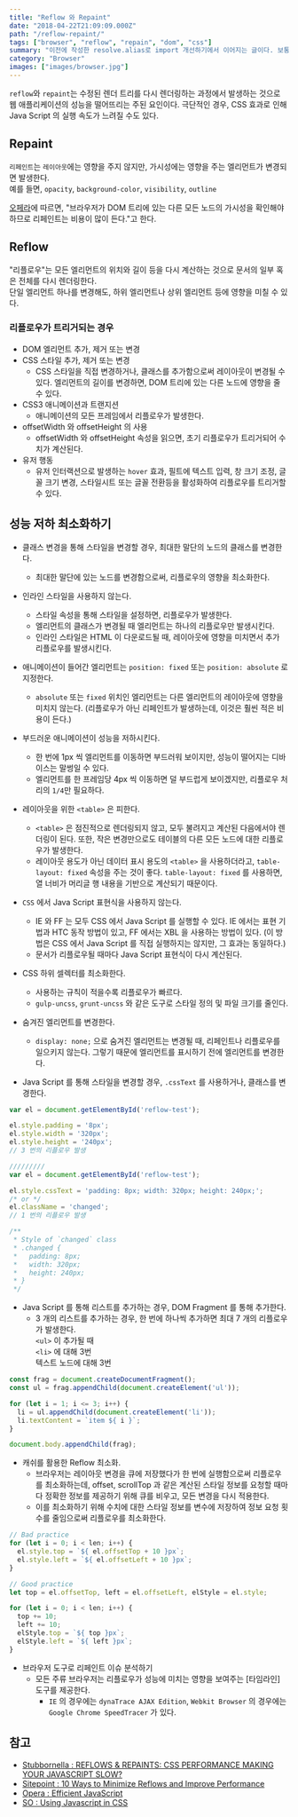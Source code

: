 ```yaml
---
title: "Reflow 와 Repaint"
date: "2018-04-22T21:09:09.000Z"
path: "/reflow-repaint/"
tags: ["browser", "reflow", "repain", "dom", "css"]
summary: "이전에 작성한 resolve.alias로 import 개선하기에서 이어지는 글이다. 보통 React JS로 웹 애플리케이션을 개발하면 webpack을 사용하기 마련이지만, React Native로 모바일 애플리케이션을 개발할 땐, webpack을 사용하지 않는 경우도 많다."
category: "Browser"
images: ["images/browser.jpg"]
---
```


`reflow`와 `repaint`는 수정된 렌더 트리를 다시 렌더링하는 과정에서 발생하는 것으로 웹 애플리케이션의 성능을 떨어뜨리는 주된 요인이다. 극단적인 경우, CSS 효과로 인해 Java Script 의 실행 속도가 느려질 수도 있다.

## Repaint
`리페인트`는 `레이아웃`에는 영향을 주지 않지만, 가시성에는 영향을 주는 엘리먼트가 변경되면 발생한다.<br />
예를 들면, `opacity`, `background-color`, `visibility`, `outline`

[오페라](https://dev.opera.com/articles/efficient-javascript/?page=3#reflow)에 따르면, "브라우저가 DOM 트리에 있는 다른 모든 노드의 가시성을 확인해야 하므로 리페인트는 비용이 많이 든다."고 한다.

## Reflow
"리플로우"는 모든 엘리먼트의 위치와 길이 등을 다시 계산하는 것으로 문서의 일부 혹은 전체를 다시 렌더링한다.<br />
단일 엘리먼트 하나를 변경해도, 하위 엘리먼트나 상위 엘리먼트 등에 영향을 미칠 수 있다.

### 리플로우가 트리거되는 경우
* DOM 엘리먼트 추가, 제거 또는 변경
* CSS 스타일 추가, 제거 또는 변경
  * CSS 스타일을 직접 변경하거나, 클래스를 추가함으로써 레이아웃이 변경될 수 있다. 엘리먼트의 길이를 변경하면, DOM 트리에 있는 다른 노드에 영향을 줄 수 있다.
* CSS3 애니메이션과 트랜지션
  * 애니메이션의 모든 프레임에서 리플로우가 발생한다.
* offsetWidth 와 offsetHeight 의 사용
  * offsetWidth 와 offsetHeight 속성을 읽으면, 초기 리플로우가 트리거되어 수치가 계산된다.
* 유저 행동
  * 유저 인터랙션으로 발생하는 `hover` 효과, 필트에 텍스트 입력, 창 크기 조정, 글꼴 크기 변경, 스타일시트 또는 글꼴 전환등을 활성화하여 리플로우를 트리거할 수 있다.

## 성능 저하 최소화하기
* 클래스 변경을 통해 스타일을 변경할 경우, 최대한 말단의 노드의 클래스를 변경한다.
  * 최대한 말단에 있는 노드를 변경함으로써, 리플로우의 영향을 최소화한다.

* 인라인 스타일을 사용하지 않는다.
  * 스타일 속성을 통해 스타일을 설정하면, 리플로우가 발생한다.
  * 엘리먼트의 클래스가 변경될 때 엘리먼트는 하나의 리플로우만 발생시킨다.
  * 인라인 스타일은 HTML 이 다운로드될 때, 레이아웃에 영향을 미치면서 추가 리플로우를 발생시킨다.

* 애니메이션이 들어간 엘리먼트는 `position: fixed` 또는 `position: absolute` 로 지정한다.
  * `absolute` 또는 `fixed` 위치인 엘리먼트는 다른 엘리먼트의 레이아웃에 영향을 미치지 않는다. (리플로우가 아닌 리페인트가 발생하는데, 이것은 훨씬 적은 비용이 든다.)

* 부드러운 애니메이션이 성능을 저하시킨다.
  * 한 번에 1px 씩 엘리먼트를 이동하면 부드러워 보이지만, 성능이 떨어지는 디바이스는 말썽일 수 있다.
  * 엘리먼트를 한 프레임당 4px 씩 이동하면 덜 부드럽게 보이겠지만, 리플로우 처리의 `1/4`만 필요하다.

* 레이아웃을 위한 `<table>` 은 피한다.
  * `<table>` 은 점진적으로 렌더링되지 않고, 모두 불려지고 계산된 다음에서야 렌더링이 된다. 또한, 작은 변경만으로도 테이블의 다른 모든 노드에 대한 리플로우가 발생한다.
  * 레이아웃 용도가 아닌 데이터 표시 용도의 `<table>` 을 사용하더라고, `table-layout: fixed` 속성을 주는 것이 좋다. `table-layout: fixed` 를 사용하면, 열 너비가 머리글 행 내용을 기반으로 계산되기 때문이다.

* `CSS` 에서 Java Script 표현식을 사용하지 않는다.
  * IE 와 FF 는 모두 CSS 에서 Java Script 를 실행할 수 있다. IE 에서는 표현 기법과 HTC 동작 방법이 있고, FF 에서는 XBL 을 사용하는 방법이 있다. (이 방법은 CSS 에서 Java Script 를 직접 실행하지는 않지만, 그 효과는 동일하다.)
  * 문서가 리플로우될 때마다 Java Script 표현식이 다시 계산된다.

* CSS 하위 셀렉터를 최소화한다.
  * 사용하는 규칙이 적을수록 리플로우가 빠르다.
  * `gulp-uncss`, `grunt-uncss` 와 같은 도구로 스타일 정의 및 파일 크기를 줄인다.

* 숨겨진 엘리먼트를 변경한다.
  * `display: none;` 으로 숨겨진 엘리먼트는 변경될 때, 리페인트나 리플로우를 일으키지 않는다. 그렇기 때문에 엘리먼트를 표시하기 전에 엘리먼트를 변경한다.

* Java Script 를 통해 스타일을 변경할 경우, `.cssText` 를 사용하거나, 클래스를 변경한다.

```js
var el = document.getElementById('reflow-test');

el.style.padding = '8px';
el.style.width = '320px';
el.style.height = '240px';
// 3 번의 리플로우 발생

/////////
var el = document.getElementById('reflow-test');

el.style.cssText = 'padding: 8px; width: 320px; height: 240px;';
/* or */
el.className = 'changed';
// 1 번의 리플로우 발생

/**
 * Style of `changed` class
 * .changed {
 *   padding: 8px;
 *   width: 320px;
 *   height: 240px;
 * }
 */
```

* Java Script 를 통해 리스트를 추가하는 경우, DOM Fragment 를 통해 추가한다.
  * 3 개의 리스트를 추가하는 경우, 한 번에 하나씩 추가하면 최대 7 개의 리플로우가 발생한다.<br />
  `<ul>` 이 추가될 때<br />
  `<li>` 에 대해 3번<br />
  텍스트 노드에 대해 3번

```js
const frag = document.createDocumentFragment();
const ul = frag.appendChild(document.createElement('ul'));

for (let i = 1; i <= 3; i++) {
  li = ul.appendChild(document.createElement('li'));
  li.textContent = `item ${ i }`;
}

document.body.appendChild(frag);
```

* 캐쉬를 활용한 Reflow 최소화.
  * 브라우저는 레이아웃 변경을 큐에 저장했다가 한 번에 실행함으로써 리플로우를 최소화하는데, offset, scrollTop 과 같은 계산된 스타일 정보를 요청할 때마다 정확한 정보를 제공하기 위해 큐를 비우고, 모든 변경을 다시 적용한다.
  * 이를 최소화하기 위해 수치에 대한 스타일 정보를 변수에 저장하여 정보 요청 횟수를 줄임으로써 리플로우를 최소화한다.

```js
// Bad practice
for (let i = 0; i < len; i++) {
  el.style.top = `${ el.offsetTop + 10 }px`;
  el.style.left = `${ el.offsetLeft + 10 }px`;
}

// Good practice
let top = el.offsetTop, left = el.offsetLeft, elStyle = el.style;

for (let i = 0; i < len; i++) {
  top += 10;
  left += 10;
  elStyle.top = `${ top }px`;
  elStyle.left = `${ left }px`;
}
```

* 브라우저 도구로 리페인트 이슈 분석하기
  * 모든 주류 브라우저는 리플로우가 성능에 미치는 영향을 보여주는 [타임라인] 도구를 제공한다.
    * `IE` 의 경우에는 `dynaTrace AJAX Edition`, `Webkit Browser` 의 경우에는 `Google Chrome SpeedTracer` 가 있다.

## 참고
- [Stubbornella : REFLOWS & REPAINTS: CSS PERFORMANCE MAKING YOUR JAVASCRIPT SLOW?](http://www.stubbornella.org/content/2009/03/27/reflows-repaints-css-performance-making-your-javascript-slow/)
- [Sitepoint : 10 Ways to Minimize Reflows and Improve Performance](https://www.sitepoint.com/10-ways-minimize-reflows-improve-performance/)
- [Opera : Efficient JavaScript](https://dev.opera.com/articles/efficient-javascript/?page=3#reflow)
- [SO : Using Javascript in CSS](http://stackoverflow.com/questions/476276/using-javascript-in-css)
